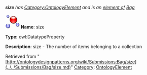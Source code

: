 ___size__ has [Category:OntologyElement](../../Category/OntologyElement.md "Category:OntologyElement") and is an [element of](../../Property/ElementOf.md "Property:ElementOf") [Bag](../../Submissions/Bag.md "Submissions:Bag")_


  




[![DatatypeProperty](../../images/thumb/a/a5/DatatypeProperty.gif/45px-DatatypeProperty.gif)](../../Image/DatatypeProperty.gif.md "DatatypeProperty")
__Name__: size 


__Type:__ owl:DatatypeProperty 


__Description__: size - The number of items belonging to a collection 





Retrieved from "[http://ontologydesignpatterns.org/wiki/Submissions:Bag/size](../../Submissions/Bag/size.md)"
 [Category](http://ontologydesignpatterns.org/wiki/Special:Categories "Special:Categories"): [OntologyElement](../../Category/OntologyElement.md "Category:OntologyElement")